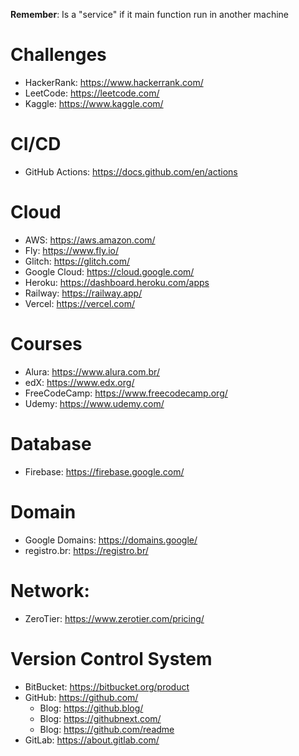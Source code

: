 **Remember**: Is a "service" if it main function run in another machine

# Challenges
- HackerRank: https://www.hackerrank.com/
- LeetCode: https://leetcode.com/
- Kaggle: https://www.kaggle.com/

# CI/CD
- GitHub Actions: https://docs.github.com/en/actions

# Cloud
- AWS: https://aws.amazon.com/
- Fly: https://www.fly.io/
- Glitch: https://glitch.com/
- Google Cloud: https://cloud.google.com/
- Heroku: https://dashboard.heroku.com/apps
- Railway: https://railway.app/
- Vercel: https://vercel.com/

# Courses
- Alura: https://www.alura.com.br/
- edX: https://www.edx.org/
- FreeCodeCamp: https://www.freecodecamp.org/
- Udemy: https://www.udemy.com/

# Database
- Firebase: https://firebase.google.com/

# Domain
- Google Domains: https://domains.google/
- registro.br: https://registro.br/

# Network:
- ZeroTier: https://www.zerotier.com/pricing/

# Version Control System
- BitBucket: https://bitbucket.org/product
- GitHub: https://github.com/
  - Blog: https://github.blog/
  - Blog: https://githubnext.com/
  - Blog: https://github.com/readme
- GitLab: https://about.gitlab.com/

